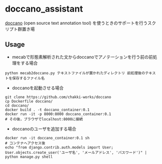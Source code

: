 # doccano_assistant
[doccano](https://github.com/chakki-works/doccano) (open source text annotation tool) を使うときのサポートを行うスクリプト群置き場

## Usage

- mecabで形態素解析された文からdoccanoでアノテーションを行う前の前処理をする場合

```shell
python mecab2doccano.py テキストファイルが置かれたディレクトリ 前処理後のテキストを保存するファイル名
```

- doccanoを起動させる場合

```shell
git clone https://github.com/chakki-works/doccano
cp Dockerfile doccano/
cd doccano/
docker build . -t doccano_container:0.1
docker run -it -p 8000:8000 doccano_container:0.1
# その後，ブラウザでlocalhost:8000に接続
```

- doccanoのユーザを追加する場合
```shell
docker run -it doccano_container:0.1 sh
# コンテナへアクセス後
echo "from django.contrib.auth.models import User; User.objects.create_user('ユーザ名', 'メールアドレス', 'パスワード')" | python manage.py shell
```